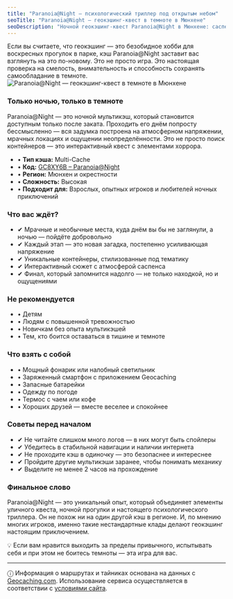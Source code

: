 ```yaml
---
title: "Paranoia@Night — психологический триллер под открытым небом"
seoTitle: "Paranoia@Night — геокэшинг-квест в темноте в Мюнхене"
seoDescription: "Ночной геокэшинг-квест Paranoia@Night в Мюнхене: саспенс, загадки, необычные контейнеры и атмосфера психологического триллера. Только для смелых."
---
```


<div class="introText">
Если вы считаете, что геокэшинг — это безобидное хобби для воскресных прогулок в парке, кэш Paranoia@Night заставит вас взглянуть на это по-новому. Это не просто игра. Это настоящая проверка на смелость, внимательность и способность сохранять самообладание в темноте.
</div>

<div class="imageWrapper">
  <img src="/geocaching_images/Geocaching_paranoia.webp" alt="Paranoia@Night — геокэшинг-квест в темноте в Мюнхене" class="responsiveImage" />
</div>

### **Только ночью, только в темноте**

Paranoia@Night — это ночной мультикэш, который становится доступным только после заката. Проходить его днём попросту бессмысленно — вся задумка построена на атмосферном напряжении, мрачных локациях и ощущении неопределённости. Это не просто поиск контейнеров — это интерактивный квест с элементами хоррора.

- • **Тип кэша:** Multi-Cache  
- • **Код:** [GC8XY6B – Paranoia@Night](https://www.geocaching.com/geocache/GC8XY6B)  
- • **Регион:** Мюнхен и окрестности  
- • **Сложность:** Высокая  
- • **Подходит для:** Взрослых, опытных игроков и любителей ночных приключений

### **Что вас ждёт?**

- ✔ Мрачные и необычные места, куда днём вы бы не заглянули, а ночью — пойдёте добровольно  
- ✔ Каждый этап — это новая загадка, постепенно усиливающая напряжение  
- ✔ Уникальные контейнеры, стилизованные под тематику  
- ✔ Интерактивный сюжет с атмосферой саспенса  
- ✔ Финал, который запомнится надолго — не только находкой, но и ощущениями

### **Не рекомендуется**

- • Детям  
- • Людям с повышенной тревожностью  
- • Новичкам без опыта мультикэшей  
- • Тем, кто боится оставаться в тишине и темноте

### **Что взять с собой**

- • Мощный фонарик или налобный светильник  
- • Заряженный смартфон с приложением Geocaching  
- • Запасные батарейки  
- • Одежду по погоде  
- • Термос с чаем или кофе  
- • Хороших друзей — вместе веселее и спокойнее

### **Советы перед началом**

- ✔ Не читайте слишком много логов — в них могут быть спойлеры  
- ✔ Убедитесь в стабильной навигации и наличии интернета  
- ✔ Не проходите кэш в одиночку — это безопаснее и интереснее  
- ✔ Пройдите другие мультикэши заранее, чтобы понимать механику  
- ✔ Выделите не менее 2 часов на прохождение

### **Финальное слово**

Paranoia@Night — это уникальный опыт, который объединяет элементы уличного квеста, ночной прогулки и настоящего психологического триллера. Он не похож ни на один другой кэш в регионе. И, по мнению многих игроков, именно такие нестандартные клады делают геокэшинг настоящим приключением.

<p class="tips">
💡 Если вам нравится выходить за пределы привычного, испытывать себя и при этом не боитесь темноты — эта игра для вас.
</p>

---

<div class="terms">
ⓘ Информация о маршрутах и тайниках основана на данных с <a href="https://www.geocaching.com/" target="_blank">Geocaching.com</a>. Использование сервиса осуществляется в соответствии с <a href="https://www.geocaching.com/account/documents/terms" target="_blank">условиями сайта</a>.
</div>
